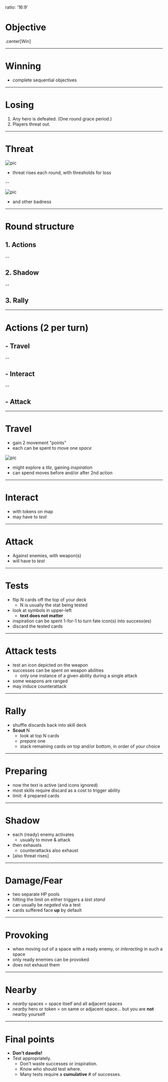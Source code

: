 ratio: '16:9'

# Objective

.center[Win]

---

# Winning

- complete sequential objectives

---

# Losing

1. Any hero is defeated. (One round grace period.)
2. Players threat out.

---

# Threat

![pic](XXX)

- threat rises each round, with thresholds for loss

--

![pic](XXX)

- and other badness

---

# Round structure

## 1. Actions

--
## 2. Shadow

--
## 3. Rally

---

# Actions (2 per turn)

## - Travel

--
## - Interact

--
## - Attack

---

# Travel

- gain 2 movement "points"
- each can be spent to move one *space*

![pic](XXX)

- might explore a *tile*, gaining *inspiration*
- can spend moves before and/or after 2nd action

---

# Interact

- with tokens on map
- may have to *test*

---

# Attack

- Against enemies, with weapon(s)
- will have to *test*

---

# Tests

- flip N cards off the top of your deck
	- N is usually the stat being tested
- look at symbols in upper-left
	- **text does not matter**
- inspiration can be spent 1-for-1 to turn fate icon(s) into success(es)
- discard the tested cards

---

# Attack tests

- test an icon depicted on the weapon
- successes can be spent on weapon abilities
	- only one instance of a given ability during a single attack
- some weapons are ranged
- may induce counterattack

---

# Rally

- shuffle discards back into skill deck
- **Scout** N
	- look at top N cards
	- *prepare* one
	- stack remaining cards on top and/or bottom, in order of your choice

---

# Preparing

- now the text is active (and icons ignored)
- most skills require discard as a cost to trigger ability
- limit: 4 prepared cards

---

# Shadow

- each (ready) enemy activates
	- usually to move & attack
- then exhausts
	- counterattacks also exhaust
- [also threat rises]

---

# Damage/Fear

- two separate HP pools
- hitting the limit on either triggers a *last stand*
- can usually be *negated* via a test
- cards suffered face **up** by default

---

# Provoking

- when moving out of a space with a ready enemy, or *interacting* in such a space
- only ready enemies can be provoked
- does not exhaust them

---

# Nearby

- *nearby* spaces = space itself and all adjacent spaces
- *nearby* hero or token = on same or adjacent space… but you are **not** nearby yourself

---

# Final points

- **Don't dawdle!**
- Test appropriately.
	- Don't waste successes or inspiration.
	- Know who should test where.
	- Many tests require a **cumulative** # of successes.
